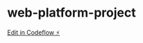 # web-platform-project

[Edit in Codeflow ⚡️](https://stackblitz.com/~/github.com/Nikhildj03/web-platform-project)